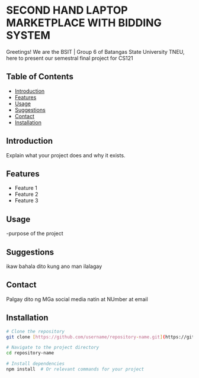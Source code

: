 <h1> SECOND HAND LAPTOP MARKETPLACE WITH BIDDING SYSTEM </h1>
Greetings! We are the BSIT | Group 6 of Batangas State University TNEU, here to present our semestral final project for CS121


## Table of Contents
- [Introduction](#introduction)
- [Features](#features)
- [Usage](#usage)
- [Suggestions](#Suggestions)
- [Contact](#contact)
- [Installation](#installation)
## Introduction
Explain what your project does and why it exists.

## Features
- Feature 1
- Feature 2
- Feature 3





## Usage
-purpose of the project



## Suggestions
ikaw bahala dito kung ano man ilalagay



## Contact
Palgay dito ng MGa social media natin at NUmber at email



## Installation
```bash
# Clone the repository
git clone [https://github.com/username/repository-name.git](https://github.com/Seanski29/Second-Hand-Laptop-Marketplace-with-Bidding-System.git)

# Navigate to the project directory
cd repository-name

# Install dependencies
npm install  # Or relevant commands for your project
